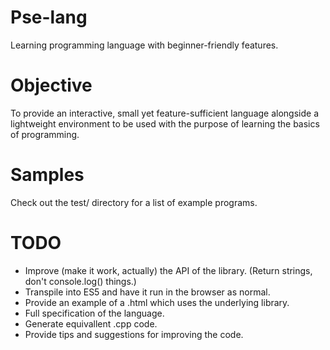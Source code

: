 # Pse-lang
Learning programming language with beginner-friendly features.

# Objective
To provide an interactive, small yet feature-sufficient language alongside a lightweight environment to be used with the purpose of learning the basics of programming.

# Samples
Check out the test/ directory for a list of example programs.

# TODO
* Improve (make it work, actually) the API of the library. (Return strings, don't console.log() things.)
* Transpile into ES5 and have it run in the browser as normal.
* Provide an example of a .html which uses the underlying library.
* Full specification of the language.
* Generate equivallent .cpp code.
* Provide tips and suggestions for improving the code.
